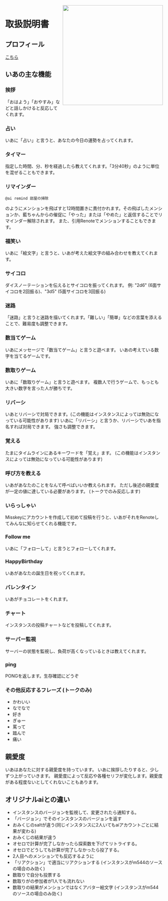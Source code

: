 <img src="https://github.com/syuilo/ai/blob/master/ai.png?raw=true" align="right" height="320px"/>

# 取扱説明書

## プロフィール
[こちら](https://xn--931a.moe/)

## いあの主な機能
### 挨拶
「おはよう」「おやすみ」などと話しかけると反応してくれます。

### 占い
いあに「占い」と言うと、あなたの今日の運勢を占ってくれます。

### タイマー
指定した時間、分、秒を経過したら教えてくれます。「3分40秒」のように単位を混ぜることもできます。

### リマインダー
```
@ai remind 部屋の掃除
```
のようにメンションを飛ばすと12時間置きに責付かれます。その飛ばしたメンションか、藍ちゃんからの催促に「やった」または「やめた」と返信することでリマインダー解除されます。
また、引用Renoteでメンションすることもできます。

### 福笑い
いあに「絵文字」と言うと、いあが考えた絵文字の組み合わせを教えてくれます。

### サイコロ
ダイスノーテーションを伝えるとサイコロを振ってくれます。
例: "2d6" (6面サイコロを2回振る)、"3d5" (5面サイコロを3回振る)

### 迷路
「迷路」と言うと迷路を描いてくれます。「難しい」「簡単」などの言葉を添えることで、難易度も調整できます。

### 数当てゲーム
いあにメッセージで「数当てゲーム」と言うと遊べます。
いあの考えている数字を当てるゲームです。

### 数取りゲーム
いあに「数取りゲーム」と言うと遊べます。
複数人で行うゲームで、もっとも大きい数字を言った人が勝ちです。

### リバーシ
いあとリバーシで対局できます。(この機能はインスタンスによっては無効になっている可能性があります)
いあに「リバーシ」と言うか、リバーシでいあを指名すれば対局できます。
強さも調整できます。

### 覚える
たまにタイムラインにあるキーワードを「覚え」ます。
(この機能はインスタンスによっては無効になっている可能性があります)

### 呼び方を教える
いあがあなたのことをなんて呼べばいいか教えられます。
ただし後述の親愛度が一定の値に達している必要があります。
(トークでのみ反応します)

### いらっしゃい
Misskeyにアカウントを作成して初めて投稿を行うと、いあがそれをRenoteしてみんなに知らせてくれる機能です。

### Follow me
いあに「フォローして」と言うとフォローしてくれます。

### HappyBirthday
いあがあなたの誕生日を祝ってくれます。

### バレンタイン
いあがチョコレートをくれます。

### チャート
インスタンスの投稿チャートなどを投稿してくれます。

### サーバー監視
サーバーの状態を監視し、負荷が高くなっているときは教えてくれます。

### ping
PONGを返します。生存確認にどうぞ

### その他反応するフレーズ (トークのみ)
* かわいい
* なでなで
* 好き
* ぎゅー
* 罵って
* 踏んで
* 痛い

## 親愛度
いあはあなたに対する親愛度を持っています。
いあに挨拶したりすると、少しずつ上がっていきます。
親愛度によって反応や各種セリフが変化します。親愛度がある程度ないとしてくれないこともあります。

## オリジナルaiとの違い
- インスタンスのバージョンを監視して、変更されたら通知する。
- 「バージョン」でそのインスタンスのバージョンを返す
- おみくじのsaltが違う(同じインスタンスに2人いてもaiアカウントごとに結果が変わる)
- おみくじの結果が違う
- オセロで計算が完了しなかったら探索数を下げてリトライする。
- オセロでどうしても計算が完了しなかったら投了する。
- 2人目へのメンションでも反応するように
- 「リアクション」で適当にリアクションする (インスタンスがm544のソースの場合のみ効く)
- 数取りで自分も投票する
- 数取りがの参加者が1人でも流れない
- 数取りの結果がメンションではなくアバター絵文字 (インスタンスがm544のソースの場合のみ効く)


